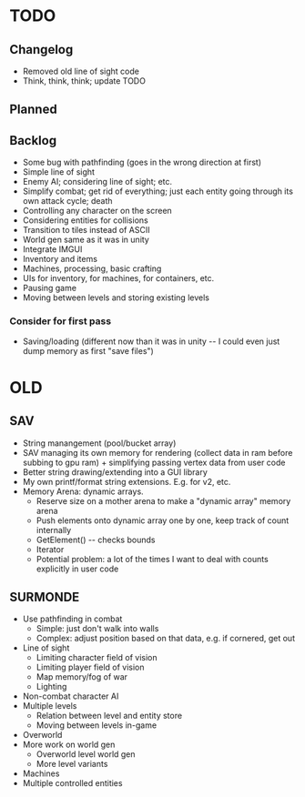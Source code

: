 # TODO

## Changelog

- Removed old line of sight code
- Think, think, think; update TODO

## Planned


## Backlog

- Some bug with pathfinding (goes in the wrong direction at first)
- Simple line of sight
- Enemy AI; considering line of sight; etc.
- Simplify combat; get rid of everything; just each entity going through its own attack cycle; death
- Controlling any character on the screen
- Considering entities for collisions
- Transition to tiles instead of ASCII
- World gen same as it was in unity
- Integrate IMGUI
- Inventory and items
- Machines, processing, basic crafting
- UIs for inventory, for machines, for containers, etc.
- Pausing game
- Moving between levels and storing existing levels

### Consider for first pass

- Saving/loading (different now than it was in unity -- I could even just dump memory as first "save files")

# OLD

## SAV
- String manangement (pool/bucket array)
- SAV managing its own memory for rendering (collect data in ram before subbing to gpu ram) + simplifying passing vertex data from user code
- Better string drawing/extending into a GUI library
- My own printf/format string extensions. E.g. for v2, etc.
- Memory Arena: dynamic arrays.
  - Reserve size on a mother arena to make a "dynamic array" memory arena
  - Push elements onto dynamic array one by one, keep track of count internally
  - GetElement() -- checks bounds
  - Iterator
  - Potential problem: a lot of the times I want to deal with counts explicitly in user code

## SURMONDE
- Use pathfinding in combat
  - Simple: just don't walk into walls
  - Complex: adjust position based on that data, e.g. if cornered, get out
- Line of sight
  - Limiting character field of vision
  - Limiting player field of vision
  - Map memory/fog of war
  - Lighting
- Non-combat character AI
- Multiple levels
  - Relation between level and entity store
  - Moving between levels in-game
- Overworld
- More work on world gen
  - Overworld level world gen
  - More level variants
- Machines
- Multiple controlled entities
